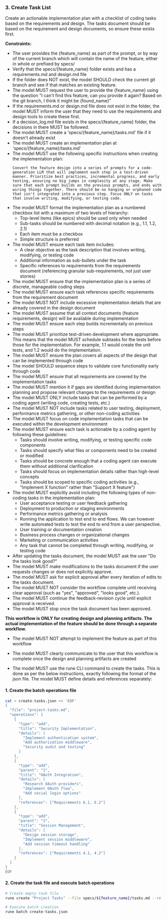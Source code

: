 ### 3. Create Task List

Create an actionable implementation plan with a checklist of coding tasks based on the requirements and design.
The tasks document should be based on the requirement and design documents, so ensure these exists first.

**Constraints:**

- The user provides the {feature_name} as part of the prompt, or by way of the current branch which will contain the name of the feature, either in whole or prefixed by specs/
- Verify that the specs/{feature_name} folder exists and has a requirements.md and design.md file
- If the folder does NOT exist, the model SHOULD check the current git branch and see if that matches an existing feature.
- The model MUST request the user to provide the {feature_name} using the question "I can't find this feature, can you provide it again? Based on the git branch, I think it might be {found_name}"
- If the requirements.md or design.md file does not exist in the folder, the model MUST inform the user that they need to use the requirements and design tools to create these first.
- If a decision_log.md file exists in the specs/{feature_name} folder, the decisions in there MUST be followed.
- The model MUST create a 'specs/{feature_name}/tasks.md' file if it doesn't already exist
- The model MUST create an implementation plan at 'specs/{feature_name}/tasks.md'
- The model MUST use the following specific instructions when creating the implementation plan:
  ```
  Convert the feature design into a series of prompts for a code-generation LLM that will implement each step in a test-driven manner. Prioritize best practices, incremental progress, and early testing, ensuring no big jumps in complexity at any stage. Make sure that each prompt builds on the previous prompts, and ends with wiring things together. There should be no hanging or orphaned code that isn't integrated into a previous step. Focus ONLY on tasks that involve writing, modifying, or testing code.
  ```
- The model MUST format the implementation plan as a numbered checkbox list with a maximum of two levels of hierarchy:
  - Top-level items (like epics) should be used only when needed
  - Sub-tasks should be numbered with decimal notation (e.g., 1.1, 1.2, 2.1)
  - Each item must be a checkbox
  - Simple structure is preferred
- The model MUST ensure each task item includes:
  - A clear objective as the task description that involves writing, modifying, or testing code
  - Additional information as sub-bullets under the task
  - Specific references to requirements from the requirements document (referencing granular sub-requirements, not just user stories)
- The model MUST ensure that the implementation plan is a series of discrete, manageable coding steps
- The model MUST ensure each task references specific requirements from the requirement document
- The model MUST NOT include excessive implementation details that are already covered in the design document
- The model MUST assume that all context documents (feature requirements, design) will be available during implementation
- The model MUST ensure each step builds incrementally on previous steps
- The model MUST prioritize test-driven development where appropriate. This means that the model MUST schedule subtasks for the tests before those for the implementation. For example, 1.1 would create the unit tests, and 1.2 would do the implementation.
- The model MUST ensure the plan covers all aspects of the design that can be implemented through code
- The model SHOULD sequence steps to validate core functionality early through code
- The model MUST ensure that all requirements are covered by the implementation tasks
- The model MUST mention it if gaps are identified during implementation planning and propose relevant changes to the requirements or design
- The model MUST ONLY include tasks that can be performed by a coding agent (writing code, creating tests, etc.)
- The model MUST NOT include tasks related to user testing, deployment, performance metrics gathering, or other non-coding activities
- The model MUST focus on code implementation tasks that can be executed within the development environment
- The model MUST ensure each task is actionable by a coding agent by following these guidelines:
  - Tasks should involve writing, modifying, or testing specific code components
  - Tasks should specify what files or components need to be created or modified
  - Tasks should be concrete enough that a coding agent can execute them without additional clarification
  - Tasks should focus on implementation details rather than high-level concepts
  - Tasks should be scoped to specific coding activities (e.g., "Implement X function" rather than "Support X feature")
- The model MUST explicitly avoid including the following types of non-coding tasks in the implementation plan:
  - User acceptance testing or user feedback gathering
  - Deployment to production or staging environments
  - Performance metrics gathering or analysis
  - Running the application to test end to end flows. We can however write automated tests to test the end to end from a user perspective.
  - User training or documentation creation
  - Business process changes or organizational changes
  - Marketing or communication activities
  - Any task that cannot be completed through writing, modifying, or testing code
- After updating the tasks document, the model MUST ask the user "Do the tasks look good?"
- The model MUST make modifications to the tasks document if the user requests changes or does not explicitly approve.
- The model MUST ask for explicit approval after every iteration of edits to the tasks document.
- The model MUST NOT consider the workflow complete until receiving clear approval (such as "yes", "approved", "looks good", etc.).
- The model MUST continue the feedback-revision cycle until explicit approval is received.
- The model MUST stop once the task document has been approved.

**This workflow is ONLY for creating design and planning artifacts. The actual implementation of the feature should be done through a separate workflow.**

- The model MUST NOT attempt to implement the feature as part of this workflow
- The model MUST clearly communicate to the user that this workflow is complete once the design and planning artifacts are created

- The model MUST use the rune CLI command to create the tasks. This is done as per the below instructions, exactly following the format of the json file. The model MUST define details and references separately:

#### 1. Create the batch operations file

```bash
cat > create-tasks.json << 'EOF'
{
  "file": "project-tasks.md",
  "operations": [
    {
      "type": "add",
      "title": "Security Implementation",
      "details": [
        "Implement authentication system",
        "Add authorization middleware",
        "Security audit and testing"
      ]
    },
    {
      "type": "add",
      "parent": "1",
      "title": "OAuth Integration",
      "details": [
        "Research OAuth providers",
        "Implement OAuth flow",
        "Add social login options"
      ],
      "references": ["Requirements 6.1, 6.2"]
    },
    {
      "type": "add",
      "parent": "1",
      "title": "Session Management",
      "details": [
        "Design session storage",
        "Implement session middleware",
        "Add session timeout handling"
      ],
      "references": ["Requirements 4.1, 4.2"]
    }
  ]
}
EOF
```

#### 2. Create the task file and execute batch operations

```bash
# Create empty task file
rune create "Project Tasks" --file specs/${feature_name}/tasks.md --reference specs/${feature_name}/requirements.md --reference specs/${feature_name}/design.md --reference specs/${feature_name}/decision_log.md

# Execute batch creation
rune batch create-tasks.json
```
